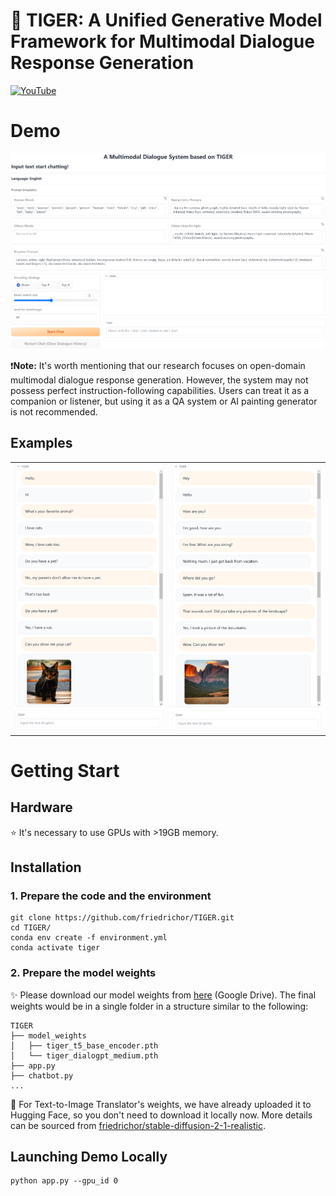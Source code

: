 # &#128047; TIGER: A Unified Generative Model Framework for Multimodal Dialogue Response Generation

[![YouTube](https://badges.aleen42.com/src/youtube.svg)]()


# Demo

![demo](figs/system.png)

&#10071;**Note:** It's worth mentioning that our research focuses on open-domain multimodal dialogue response generation. However, the system may not possess perfect instruction-following capabilities. Users can treat it as a companion or listener, but using it as a QA system or AI painting generator is not recommended.

## Examples

|   |   |
:-------------------------:|:-------------------------:
![conv1](figs/conversation1.png) |  ![conv2](figs/conversation2.png)

# Getting Start

## Hardware

&#11088; It's necessary to use GPUs with >19GB memory.

## Installation

### 1. Prepare the code and the environment
```
git clone https://github.com/friedrichor/TIGER.git
cd TIGER/
conda env create -f environment.yml
conda activate tiger
```

### 2. Prepare the model weights

&#10024; Please download our model weights from [here](https://drive.google.com/drive/folders/1ulc4X0yzJHQNFZJ2nyH5H9ZatZPkzZTC?usp=sharing) (Google Drive). The final weights would be in a single folder in a structure similar to the following:

```
TIGER
├── model_weights
│   ├── tiger_t5_base_encoder.pth
│   └── tiger_dialogpt_medium.pth
├── app.py
├── chatbot.py
...
```

&#128216; For Text-to-Image Translator's weights, we have already uploaded it to Hugging Face, so you don't need to download it locally now. More details can be sourced from [friedrichor/stable-diffusion-2-1-realistic](https://huggingface.co/friedrichor/stable-diffusion-2-1-realistic).

## Launching Demo Locally

```
python app.py --gpu_id 0
```



